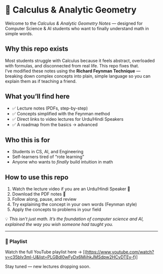 # 📘 Calculus & Analytic Geometry 

Welcome to the *Calculus & Analytic Geometry Notes* — designed for Computer Science & AI students who want to finally understand math in simple words.  

## Why this repo exists  
Most students struggle with Calculus because it feels abstract, overloaded with formulas, and disconnected from real life. This repo fixes that.  
I’ve modified these notes using the **Richard Feynman Technique** — breaking down complex concepts into plain, simple language so you can explain them as if teaching a friend.  

## What you’ll find here  
- ✅ Lecture notes (PDFs, step-by-step)  
- ✅ Concepts simplified with the Feynman method  
- ✅ Direct links to video lectures for Urdu/Hindi Speakers 
- ✅ A roadmap from the basics → advanced  

## Who this is for  
- Students in CS, AI, and Engineering  
- Self-learners tired of “rote learning”  
- Anyone who wants to *finally* build intuition in math  

## How to use this repo  
1. Watch the lecture video if you are an Urdu/Hindi Speaker 🎥  
2. Download the PDF notes 📘  
3. Follow along, pause, and review  
4. Try explaining the concept in your own words (Feynman style)  
5. Apply the concepts to problems in your field  

💡 *This isn’t just math. It’s the foundation of computer science and AI, explained the way you wish someone had taught you.*  

---

### 🔗 Playlist  
Watch the full YouTube playlist here → [(https://www.youtube.com/watch?v=c35blv3ml-U&list=PLGBdI0wFyDx6MiihkJMSdpw2HCvDTEy-f)]  

Stay tuned — new lectures dropping soon.  
